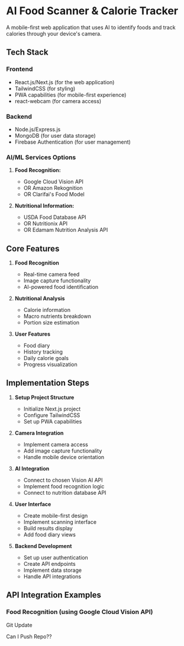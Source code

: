 # AI Food Scanner & Calorie Tracker

A mobile-first web application that uses AI to identify foods and track calories through your device's camera.

## Tech Stack

### Frontend
- React.js/Next.js (for the web application)
- TailwindCSS (for styling)
- PWA capabilities (for mobile-first experience)
- react-webcam (for camera access)

### Backend
- Node.js/Express.js
- MongoDB (for user data storage)
- Firebase Authentication (for user management)

### AI/ML Services Options

1. **Food Recognition:**
   - Google Cloud Vision API
   - OR Amazon Rekognition
   - OR Clarifai's Food Model
   
2. **Nutritional Information:**
   - USDA Food Database API
   - OR Nutritionix API
   - OR Edamam Nutrition Analysis API

## Core Features

1. **Food Recognition**
   - Real-time camera feed
   - Image capture functionality
   - AI-powered food identification
   
2. **Nutritional Analysis**
   - Calorie information
   - Macro nutrients breakdown
   - Portion size estimation
   
3. **User Features**
   - Food diary
   - History tracking
   - Daily calorie goals
   - Progress visualization

## Implementation Steps

1. **Setup Project Structure**
   - Initialize Next.js project
   - Configure TailwindCSS
   - Set up PWA capabilities

2. **Camera Integration**
   - Implement camera access
   - Add image capture functionality
   - Handle mobile device orientation

3. **AI Integration**
   - Connect to chosen Vision AI API
   - Implement food recognition logic
   - Connect to nutrition database API

4. **User Interface**
   - Create mobile-first design
   - Implement scanning interface
   - Build results display
   - Add food diary views

5. **Backend Development**
   - Set up user authentication
   - Create API endpoints
   - Implement data storage
   - Handle API integrations

## API Integration Examples

### Food Recognition (using Google Cloud Vision API)

Git Update 

Can I Push Repo??